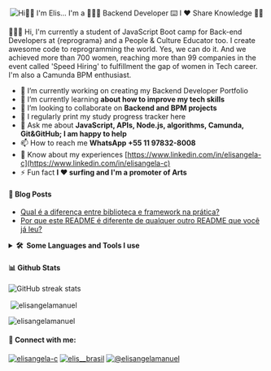 <p align="center">
    <img src="assets/gitHubProfile.gif" alt="Hi👋🏽 I'm Elis... I'm a 👩🏽‍💻 Backend Developer ⌨️ I ❤️ Share Knowledge 🤝🏽">
</p>


🙋🏾‍♀️ Hi, I'm currently a student of JavaScript Boot camp for Back-end Developers at {reprograma} and a People & Culture Educator too. I create awesome code to reprogramming the world. Yes, we can do it. And we achieved more than 700 women, reaching more than 99 companies in the event called 'Speed Hiring' to fulfillment the gap of women in Tech career. I'm also a Camunda BPM enthusiast.

- 🔭 I’m currently working on creating my Backend Developer Portfolio
- 🌱 I’m currently learning **about how to improve my tech skills**
- 👯 I’m looking to collaborate on **Backend and BPM projects**
- 📝 I regularly print my study progress tracker here
- 💬 Ask me about **JavaScript, APIs, Node.js, algorithms, Camunda, Git&GitHub; I am happy to help**
- 📫 How to reach me **WhatsApp +55 11 97832-8008**
- 📄 Know about my experiences [https://www.linkedin.com/in/elisangela-c](https://www.linkedin.com/in/elisangela-c)
- ⚡ Fun fact **I ❤️ surfing and I'm a promoter of Arts**

#### 📕 Blog Posts </h3>

<!-- BLOG-POST-LIST:START -->

- [Qual é a diferença entre biblioteca e framework na prática?](https://github.com/elisangelamanuel/semana1-GitEGithub#qual-%C3%A9-a-diferen%C3%A7a-entre-biblioteca-e-framework-na-pr%C3%A1tica)
- [Por que este README é diferente de qualquer outro README que você já leu?](https://github.com/elisangelamanuel/semana2-js-logica-I#por-que-este-readme-%C3%A9-diferente-de-qualquer-outro-readme-que-voc%C3%AA-j%C3%A1-leu)

<!-- BLOG-POST-LIST:END -->

<details>
  <summary><b>🛠️&nbsp;&nbsp;Some Languages&nbsp;and&nbsp;Tools I use</b></summary>
  <br/>
<p align="left"> <a href="https://www.w3schools.com/css/" target="_blank" rel="noreferrer"> <img src="https://raw.githubusercontent.com/devicons/devicon/master/icons/css3/css3-original-wordmark.svg" alt="css3" width="40" height="40"/> </a> <a href="https://www.figma.com/" target="_blank" rel="noreferrer"> <img src="https://www.vectorlogo.zone/logos/figma/figma-icon.svg" alt="figma" width="40" height="40"/> </a> <a href="https://git-scm.com/" target="_blank" rel="noreferrer"> <img src="https://www.vectorlogo.zone/logos/git-scm/git-scm-icon.svg" alt="git" width="40" height="40"/> </a> <a href="https://www.w3.org/html/" target="_blank" rel="noreferrer"> <img src="https://raw.githubusercontent.com/devicons/devicon/master/icons/html5/html5-original-wordmark.svg" alt="html5" width="40" height="40"/> </a> <a href="https://developer.mozilla.org/en-US/docs/Web/JavaScript" target="_blank" rel="noreferrer"> <img src="https://raw.githubusercontent.com/devicons/devicon/master/icons/javascript/javascript-original.svg" alt="javascript" width="40" height="40"/> </a> <a href="https://jestjs.io" target="_blank" rel="noreferrer"> <img src="https://www.vectorlogo.zone/logos/jestjsio/jestjsio-icon.svg" alt="jest" width="40" height="40"/> </a> <a href="https://www.mongodb.com/" target="_blank" rel="noreferrer"> <img src="https://raw.githubusercontent.com/devicons/devicon/master/icons/mongodb/mongodb-original-wordmark.svg" alt="mongodb" width="40" height="40"/> </a> <a href="https://www.mysql.com/" target="_blank" rel="noreferrer"> <img src="https://raw.githubusercontent.com/devicons/devicon/master/icons/mysql/mysql-original-wordmark.svg" alt="mysql" width="40" height="40"/> </a> <a href="https://nodejs.org" target="_blank" rel="noreferrer"> <img src="https://raw.githubusercontent.com/devicons/devicon/master/icons/nodejs/nodejs-original-wordmark.svg" alt="nodejs" width="40" height="40"/> </a> <a href="https://www.postgresql.org" target="_blank" rel="noreferrer"> <img src="https://raw.githubusercontent.com/devicons/devicon/master/icons/postgresql/postgresql-original-wordmark.svg" alt="postgresql" width="40" height="40"/> </a> <a href="https://postman.com" target="_blank" rel="noreferrer"> <img src="https://www.vectorlogo.zone/logos/getpostman/getpostman-icon.svg" alt="postman" width="40" height="40"/> </a> <a href="https://www.typescriptlang.org/" target="_blank" rel="noreferrer"> <img src="https://raw.githubusercontent.com/devicons/devicon/master/icons/typescript/typescript-original.svg" alt="typescript" width="40" height="40"/> </a></p>
</details>



#### 📊 **Github Stats**

![GitHub streak stats](https://github-readme-streak-stats.herokuapp.com/?user=elisangelamanuel)  

<p>&nbsp;<img align="center" src="https://github-readme-stats.vercel.app/api?username=elisangelamanuel&show_icons=true&locale=en" alt="elisangelamanuel" /></p>

<p align="left"> <img src="https://komarev.com/ghpvc/?username=elisangelamanuel&label=Profile%20views&color=0e75b6&style=flat" alt="elisangelamanuel" /> </p>

#### 🔗 Connect with me:

<p align="left">
<a href="https://linkedin.com/in/elisangela-c" target="blank"><img align="center" src="https://raw.githubusercontent.com/rahuldkjain/github-profile-readme-generator/master/src/images/icons/Social/linked-in-alt.svg" alt="elisangela-c" height="30" width="40" /></a>
<a href="https://instagram.com/elis__brasil" target="blank"><img align="center" src="https://raw.githubusercontent.com/rahuldkjain/github-profile-readme-generator/master/src/images/icons/Social/instagram.svg" alt="elis__brasil" height="30" width="40" /></a>
<a href="https://medium.com/@elisangelamanuel" target="blank"><img align="center" src="https://raw.githubusercontent.com/rahuldkjain/github-profile-readme-generator/master/src/images/icons/Social/medium.svg" alt="@elisangelamanuel" height="30" width="40" /></a>
